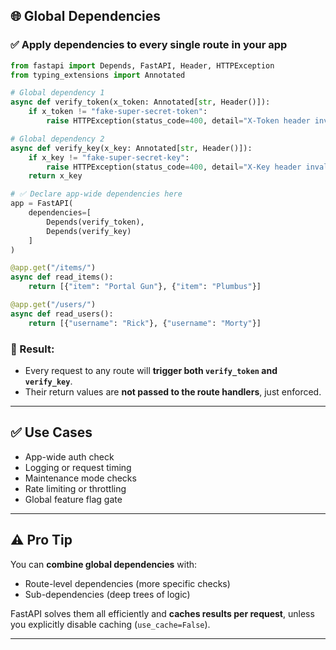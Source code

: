 ## 🌐 Global Dependencies

### ✅ Apply dependencies to every single route in your app

```python
from fastapi import Depends, FastAPI, Header, HTTPException
from typing_extensions import Annotated

# Global dependency 1
async def verify_token(x_token: Annotated[str, Header()]):
    if x_token != "fake-super-secret-token":
        raise HTTPException(status_code=400, detail="X-Token header invalid")

# Global dependency 2
async def verify_key(x_key: Annotated[str, Header()]):
    if x_key != "fake-super-secret-key":
        raise HTTPException(status_code=400, detail="X-Key header invalid")
    return x_key

# ✅ Declare app-wide dependencies here
app = FastAPI(
    dependencies=[
        Depends(verify_token),
        Depends(verify_key)
    ]
)

@app.get("/items/")
async def read_items():
    return [{"item": "Portal Gun"}, {"item": "Plumbus"}]

@app.get("/users/")
async def read_users():
    return [{"username": "Rick"}, {"username": "Morty"}]
```

### 🚀 Result:
- Every request to any route will **trigger both `verify_token` and `verify_key`**.
- Their return values are **not passed to the route handlers**, just enforced.

---

## ✅ Use Cases

- App-wide auth check
- Logging or request timing
- Maintenance mode checks
- Rate limiting or throttling
- Global feature flag gate

---

## ⚠️ Pro Tip

You can **combine global dependencies** with:
- Route-level dependencies (more specific checks)
- Sub-dependencies (deep trees of logic)

FastAPI solves them all efficiently and **caches results per request**, unless you explicitly disable caching (`use_cache=False`).

---


